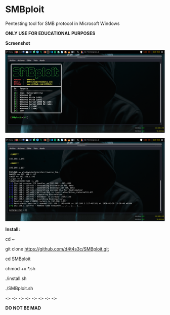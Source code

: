 # SMBploit
Pentesting tool for SMB protocol in Microsoft Windows

**ONLY USE FOR EDUCATIONAL PURPOSES**

**Screenshot**

![](/screenshot/screenshot01.png)

![](/screenshot/screenshot02.png)

**Install:**

cd ~

git clone https://github.com/d4t4s3c/SMBploit.git

cd SMBploit

chmod +x *.sh

./install.sh

./SMBploit.sh

-:- -:- -:- -:- -:- -:- -:- -:-

**DO NOT BE MAD**


